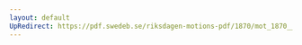 ```yaml
---
layout: default
UpRedirect: https://pdf.swedeb.se/riksdagen-motions-pdf/1870/mot_1870__ak__00049.pdf
---
```

